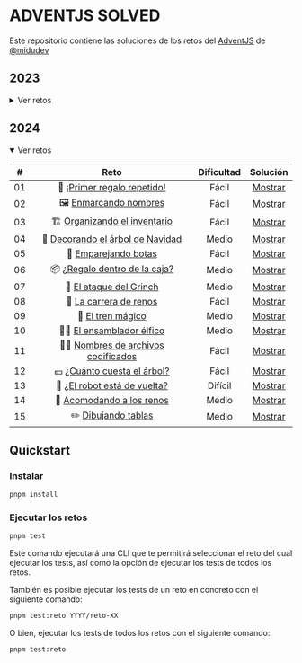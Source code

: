 # ADVENTJS SOLVED

Este repositorio contiene las soluciones de los retos del [AdventJS](https://adventjs.dev) de [@midudev](https://twitter.com/midudev)

## 2023

<details>

<summary>Ver retos</summary>

|  #  |                             Reto                             | Dificultad |              Solución               |
| :-: | :----------------------------------------------------------: | :--------: | :---------------------------------: |
| 01  |    🎁 [¡Primer regalo repetido!](2023/reto-01/README.md)     |   Fácil    | [Mostrar](2023/reto-01/solution.ts) |
| 02  |  🏭️ [Ponemos en marcha la fábrica](2023/reto-02/README.md)  |   Fácil    | [Mostrar](2023/reto-02/solution.ts) |
| 03  |        😏 [El elfo travieso](2023/reto-03/README.md)         |   Fácil    | [Mostrar](2023/reto-03/solution.ts) |
| 04  | 😵‍💫 [Dale la vuelta a los paréntesis](2023/reto-04/README.md) |   Medio    | [Mostrar](2023/reto-04/solution.ts) |
| 05  |     🛷 [El CyberTruck de Santa](2023/reto-05/README.md)      |   Medio    | [Mostrar](2023/reto-05/solution.ts) |
| 06  |       🦌 [Los renos a prueba](2023/reto-06/README.md)        |   Fácil    | [Mostrar](2023/reto-06/solution.ts) |
| 07  |        📦️ [Las cajas en 3D](2023/reto-07/README.md)         |   Fácil    | [Mostrar](2023/reto-07/solution.ts) |
| 08  |      🏬 [Ordenando el almacén](2023/reto-08/README.md)       |   Medio    | [Mostrar](2023/reto-08/solution.ts) |
| 09  |        🚦 [Alterna las luces](2023/reto-09/README.md)        |   Fácil    | [Mostrar](2023/reto-09/solution.ts) |
| 10  | 🎄 [Crea tu propio árbol de navidad](2023/reto-10/README.md) |   Fácil    | [Mostrar](2023/reto-10/solution.ts) |
| 11  |      📖 [Los elfos estudiosos](2023/reto-11/README.md)       |   Medio    | [Mostrar](2023/reto-11/solution.ts) |
| 12  |      📷 [¿Es una copia válida?](2023/reto-12/README.md)      |   Medio    | [Mostrar](2023/reto-12/solution.ts) |
| 13  |      ⌚️ [Calculando el tiempo](2023/reto-13/README.md)       |   Fácil    | [Mostrar](2023/reto-13/solution.ts) |
| 14  |         🚨 [Evita la alarma](2023/reto-14/README.md)         |   Medio    | [Mostrar](2023/reto-14/solution.ts) |
| 15  |         ↔️ [Robot autónomo](2023/reto-15/README.md)          |   Medio    | [Mostrar](2023/reto-15/solution.ts) |

</details>

## 2024

<details open>

<summary>Ver retos</summary>

|  #  |                             Reto                             | Dificultad |              Solución               |
| :-: | :----------------------------------------------------------: | :--------: | :---------------------------------: |
| 01  |    🎁 [¡Primer regalo repetido!](2024/reto-01/README.md)     |   Fácil    | [Mostrar](2024/reto-01/solution.ts) |
| 02  |       🖼️ [Enmarcando nombres](2024/reto-02/README.md)        |   Fácil    | [Mostrar](2024/reto-02/solution.ts) |
| 03  |    🏗️ [Organizando el inventario](2024/reto-03/README.md)    |   Fácil    | [Mostrar](2024/reto-03/solution.ts) |
| 04  |  🎄 [Decorando el árbol de Navidad](2024/reto-04/README.md)  |   Medio    | [Mostrar](2024/reto-04/solution.ts) |
| 05  |        👞 [Emparejando botas](2024/reto-05/README.md)        |   Fácil    | [Mostrar](2024/reto-05/solution.ts) |
| 06  |   📦️ [¿Regalo dentro de la caja?](2024/reto-06/README.md)   |   Medio    | [Mostrar](2024/reto-06/solution.ts) |
| 07  |      👹 [El ataque del Grinch](2024/reto-07/README.md)       |   Medio    | [Mostrar](2024/reto-07/solution.ts) |
| 08  |       🦌 [La carrera de renos](2024/reto-08/README.md)       |   Fácil    | [Mostrar](2024/reto-08/solution.ts) |
| 09  |         🚂 [El tren mágico](2024/reto-09/README.md)          |   Medio    | [Mostrar](2024/reto-09/solution.ts) |
| 10  |      🧑‍💻 [El ensamblador élfico](2024/reto-10/README.md)      |   Medio    | [Mostrar](2024/reto-10/solution.ts) |
| 11  | 🏴‍☠️ [Nombres de archivos codificados](2024/reto-11/README.md) |   Fácil    | [Mostrar](2024/reto-11/solution.ts) |
| 12  |    💵 [¿Cuánto cuesta el árbol?](2024/reto-12/README.md)     |   Fácil    | [Mostrar](2024/reto-12/solution.ts) |
| 13  |    🤖 [¿El robot está de vuelta?](2024/reto-13/README.md)    |  Difícil   | [Mostrar](2024/reto-13/solution.ts) |
| 14  |     🦌 [Acomodando a los renos](2024/reto-14/README.md)      |   Medio    | [Mostrar](2024/reto-14/solution.ts) |
| 15  |        ✏️ [Dibujando tablas](2024/reto-15/README.md)         |   Medio    | [Mostrar](2024/reto-15/solution.ts) |

</details>

## Quickstart

### Instalar

```bash
pnpm install
```

### Ejecutar los retos

```bash
pnpm test
```

Este comando ejecutará una CLI que te permitirá seleccionar el reto del cual ejecutar los tests, así como la opción de ejecutar los tests de todos los retos.

También es posible ejecutar los tests de un reto en concreto con el siguiente comando:

```bash
pnpm test:reto YYYY/reto-XX
```

O bien, ejecutar los tests de todos los retos con el siguiente comando:

```bash
pnpm test:reto
```

